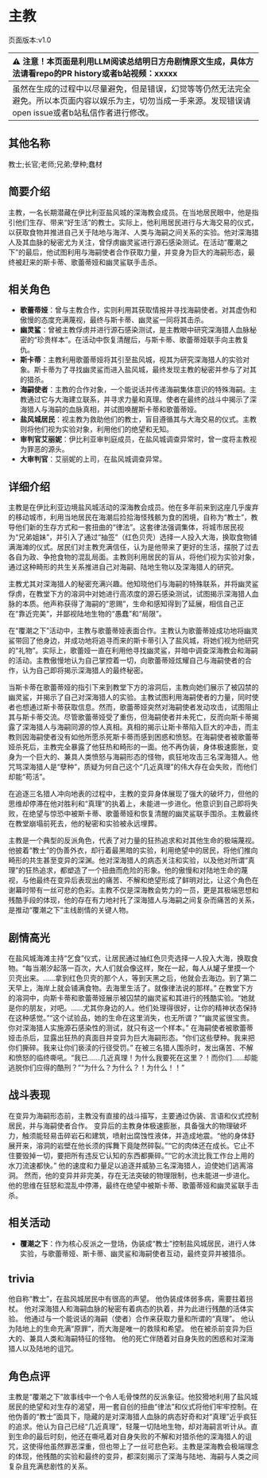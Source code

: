 # 主教
页面版本:v1.0
 

| :warning: 注意！本页面是利用LLM阅读总结明日方舟剧情原文生成，具体方法请看repo的PR history或者b站视频：xxxxx           |
|:----------------------------|
| 虽然在生成的过程中以尽量避免，但是错误，幻觉等等仍然无法完全避免。所以本页面内容以娱乐为主，切勿当成一手来源。发现错误请open issue或者b站私信作者进行修改。|



## 其他名称
教士;长官;老师;兄弟;孽种;蠢材
## 简要介绍
主教，一名长期潜藏在伊比利亚盐风城的深海教会成员。在当地居民眼中，他是指引他们生存、带来“好生活”的教士。实际上，他利用居民进行与大海交易的仪式，以获取食物并推进自己关于陆地与海洋、人类与海嗣之间关系的实验。他对深海猎人及其血脉的秘密尤为关注，曾俘虏幽灵鲨进行源石感染测试。在活动“覆潮之下”的最后，他试图利用与海嗣使者合作获取力量，并变身为巨大的海嗣形态，最终被赶来的斯卡蒂、歌蕾蒂娅和幽灵鲨联手击杀。
## 相关角色
-   **歌蕾蒂娅**：曾与主教合作，实则利用其获取情报并寻找海嗣使者。对其虚伪和傲慢的态度充满蔑视，最终与斯卡蒂、幽灵鲨一同将其击杀。
-   **幽灵鲨**：曾被主教俘虏并进行源石感染测试，是主教眼中研究深海猎人血脉秘密的“珍贵样本”。在活动中恢复清醒后，与斯卡蒂、歌蕾蒂娅联手向主教复仇。
-   **斯卡蒂**：主教利用歌蕾蒂娅将其引至盐风城，视其为研究深海猎人的实验对象。斯卡蒂为了寻找幽灵鲨而进入盐风城，最终发现主教的秘密并参与了对其的猎杀。
-   **海嗣使者**：主教的合作对象，一个能说话并传递海嗣集体意识的特殊海嗣。主教通过它与大海建立联系，并寻求力量和真理。使者在最终的战斗中揭示了深海猎人与海嗣的血脉真相，并试图唤醒斯卡蒂和歌蕾蒂娅。
-   **盐风城居民**：视主教为救助他们的教士，盲目遵循其与大海交易的仪式。主教则将他们视为实验对象，利用他们的绝望和无知。
-   **审判官艾丽妮**：伊比利亚审判庭成员，在盐风城调查异常时，曾一度将主教视为罪恶的源头。
-   **大审判官**：艾丽妮的上司，在盐风城调查异常。
## 详细介绍
主教是在伊比利亚边境盐风城活动的深海教会成员。他在多年前来到这座几乎废弃的移动城市，利用当地居民在海潮后捡拾海怪残骸为食的困境，自称为“教士”，教导他们新的生存方式和一套扭曲的“律法”。这套律法强调集体，将城市居民视为“兄弟姐妹”，并引入了通过“抽签”（红色贝壳）选择一人投入大海，换取食物铺满海滩的仪式。居民们对主教充满信任，认为是他带来了更好的生活，摆脱了过去各自为政、争抢食物的混乱局面。主教则利用居民的盲从，将他们视为实验对象，通过这种畸形的共生关系推进自己对海嗣、陆地生物以及深海猎人的研究。

主教尤其对深海猎人的秘密充满兴趣。他知晓他们与海嗣的特殊联系，并将幽灵鲨俘虏，在教堂下方的溶洞中对她进行高浓度的源石感染测试，试图揭示深海猎人血脉的本质。他声称获得了海嗣的“恩赐”，生命和感知得到了延展，相信自己正在“靠近完美”，并鄙视陆地生物的“愚蠢”和“局限”。

在“覆潮之下”活动中，主教与歌蕾蒂娅表面合作。主教认为歌蕾蒂娅成功地将幽灵鲨带回了他身边，并成功地将追寻而来的斯卡蒂引入了盐风城，将她们视为他研究的“礼物”。实际上，歌蕾娅一直在利用他寻找幽灵鲨，并暗中调查深海教会和海嗣的活动。主教傲慢地认为自己掌控着一切，向歌蕾蒂娅炫耀自己与海嗣使者的合作，认为自己即将揭示深海猎人的最终秘密。

当斯卡蒂在歌蕾蒂娅的指引下来到教堂下方的溶洞后，主教向她们展示了被囚禁的幽灵鲨，并揭示了自己对深海猎人的实验。主教试图利用海嗣使者的力量，同时使者也想通过斯卡蒂获取信息。然而，歌蕾蒂娅突然对海嗣使者发动攻击，试图阻止其与斯卡蒂交流。尽管歌蕾蒂娅受了重伤，但海嗣使者并未死亡，反而向斯卡蒂揭露了深海猎人与海嗣同源的惊人真相。真相的揭示让斯卡蒂陷入巨大的冲击，而主教则因海嗣使者没有如他所愿杀死斯卡蒂而感到困惑和愤怒。在海嗣使者被歌蕾蒂娅杀死后，主教完全暴露了他狂热和畸形的一面。他不再伪装，身体极速膨胀，变身为一个巨大的、兼具人类愤怒与海嗣形态的怪物，疯狂地攻击三名深海猎人。他咒骂深海猎人是“孽种”，质疑为何自己这个“几近真理”的伟大存在会失败，而他们却能“苟活”。

在追逐三名猎人冲向地表的过程中，主教的变异身体展现了强大的破坏力，但他的思维却停滞在他对胜利和“真理”的执着上，未能进一步进化。他意识到自己即将失败，在绝望与惊恐中被斯卡蒂、歌蕾蒂娅和恢复清醒的幽灵鲨联手围杀。主教最终在教堂崩塌前死去，他的秘密和实验被永远埋葬。

主教是一个典型的反派角色，代表了对力量的狂热追求和对其他生命的极端蔑视。他披着“教士”的伪善外衣，却行着最黑暗的实验，利用绝望中的居民，将他们推向畸形的共生甚至变异的深渊。他对深海猎人的病态关注和实验，以及他对所谓“真理”的狂热追求，都塑造了一个扭曲而危险的形象。他的傲慢和对陆地生命的蔑视，与他最终在变异后表现出的痛苦、不解和绝望形成了鲜明对比，让这个角色在谢幕时带有一丝可悲的色彩。主教不仅是深海教会势力的一员，更是其极端思想和残酷手段的体现，他的存在有力地衬托了深海猎人与海嗣之间复杂而痛苦的关系，是推动“覆潮之下”主线剧情的关键人物。
## 剧情高光
在盐风城海滩主持“乞食”仪式，让居民通过抽红色贝壳选择一人投入大海，换取食物。“每当潮汐起落一百次，大人们就会像这样，聚在一起，每人从罐子里摸一个贝壳出来。......拿到红色贝壳的那个人，等到天黑之后，他就会去海边。到了第二天早上，海岸上就会铺满食物。去海里生活了。就像律法说的那样。”
在教堂下方的溶洞中，向斯卡蒂和歌蕾蒂娅展示被囚禁的幽灵鲨和其进行的残酷实验。“她就是你的朋友，对吧。......尤其你身边的人。他们处理得很好，让你的精神状态保持在这种感觉。”“这个试验品，她的生命在这里消失，也无所谓？”“幽灵鲨很宝贵。你对深海猎人实施源石感染性的测试，就只有这一个样本。”
在海嗣使者被歌蕾蒂娅击杀后，显露出狂热的真面目并变异为巨大海嗣形态。“你们这些孽种。我来把你们撕碎。我来让你们亵渎的行径受罚。”
在被三名猎人围杀时，发出痛苦、不解和愤怒的临终嘶吼。“我已......几近真理！为什么我要死在这里？！而你们......却能逃脱你们应得的酷刑？”“为什么？为什么？！为什么！！”
## 战斗表现
在变异为海嗣形态前，主教没有直接的战斗描写，主要通过伪装、言语和仪式控制居民，并与海嗣使者合作。
变异后的主教身体极速膨胀，具备强大的物理破坏力，触须能轻易击碎岩石和建筑，喷射出腐蚀性液体，并造成地震。“他的身体舒展开来，溶洞的岩壁在他长须的挥舞下竟陡然碎裂。”“它的肉体还在成长。它止不住要毁掉一切，要把所有违反它认知的东西都撕碎。”“它的水流比我工作台上用的水刀流速都快。”
他的速度和力量足以追逐并威胁三名深海猎人，迫使她们逃离溶洞。
然而，他的变异并非完美，存在无法突破的物理限制，也未能进一步进化。他的思维在狂怒和混乱中停滞，最终在绝望中被斯卡蒂、歌蕾蒂娅和幽灵鲨联手击杀。
## 相关活动
-   **覆潮之下**：作为核心反派之一登场，伪装成“教士”控制盐风城居民，进行人体实验，与歌蕾蒂娅、斯卡蒂、幽灵鲨和海嗣使者互动，最终变异并被猎杀。
## trivia
他自称“教士”，在盐风城居民中有很高的声望。
他伪装成体弱多病，需要拄着拐杖。
他对深海猎人和海嗣血脉的秘密有着病态的执着，并为此进行残酷的活体实验。
他通过与一个能说话的海嗣（使者）合作来获取力量和所谓的“真理”。
他认为陆地上的生命充满“原罪”，而大海是唯一的救赎和希望。
他在被杀前变异为巨大的、兼具人类和海嗣特征的怪物。
他的死亡伴随着对自身失败的困惑和对深海猎人以及陆地的诅咒。
## 角色点评
主教是“覆潮之下”故事线中一个令人毛骨悚然的反派象征。他狡猾地利用了盐风城居民的绝望和对生存的渴望，用一套自创的扭曲“律法”和仪式将他们牢牢控制。在他伪善的“教士”面具下，隐藏的是对深海猎人血脉的病态好奇和对“真理”近乎疯狂的追求。他认为自己已经“几近真理”，轻蔑一切陆地生物，却对海嗣言听计从。直到生命的最后时刻，他还在嘶吼着对自身失败的不解和对猎杀他的深海猎人的诅咒，这使得他虽然罪恶深重，但也带上了一丝可悲色彩。主教是深海教会极端理念的体现，他残酷的实验和最终的变异，都深刻揭示了深海与陆地、海嗣与人类之间复杂且充满悲剧性的关系。